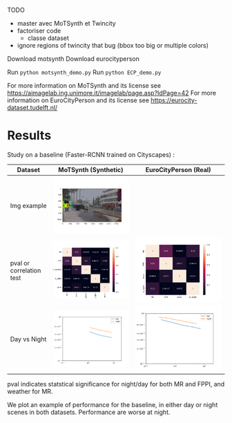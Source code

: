 
TODO
- master avec MoTSynth et Twincity
- factoriser code
  - classe dataset
- ignore regions of twincity that bug (bbox too big or multiple colors)



Download motsynth
Download eurocityperson

Run `python motsynth_demo.py`
Run `python ECP_demo.py`

For more information on MoTSynth and its license see https://aimagelab.ing.unimore.it/imagelab/page.asp?IdPage=42 
For more information on EuroCityPerson and its license see https://eurocity-dataset.tudelft.nl/ 


# Results

Study on a baseline (Faster-RCNN trained on Cityscapes) :

| Dataset                  | MoTSynth (Synthetic)                                                                            | EuroCityPerson (Real)                                                                                                                              |
|--------------------------|-------------------------------------------------------------------------------------------------|----------------------------------------------------------------------------------------------------------------------------------------------------| 
| Img example              | <img src="results/motsynth_img.png" alt="Motsynth example" style="max-width: 150;">             |  |
| pval or correlation test | <img src="results/motsynth_pval.png" alt="Motsynth pval" style="max-width: 150;">               | <img src="results/ecp_pval.png" alt="Eurocityperson pval" style="max-width: 150;">                                                                 |
| Day vs Night             | <img src="results/motsynth_dayvsnight.png" alt="Motsynth day vs night" style="max-width: 150;"> | <img src="results/ecp_dayvsnight.png" alt="Eurocityperson pval" style="max-width: 150;">                                                           |


pval indicates statstical significance for night/day for both MR and FPPI, and weather for MR.

We plot an example of performance for the baseline, in either day or night scenes in both datasets. Performance are worse at night.



